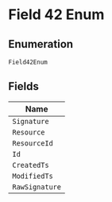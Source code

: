 
# Field 42 Enum

## Enumeration

`Field42Enum`

## Fields

| Name |
|  --- |
| `Signature` |
| `Resource` |
| `ResourceId` |
| `Id` |
| `CreatedTs` |
| `ModifiedTs` |
| `RawSignature` |

